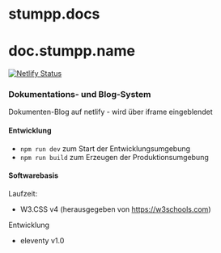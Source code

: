# stumpp.docs
# doc.stumpp.name

[![Netlify Status](https://api.netlify.com/api/v1/badges/b6c9a97b-0387-41cf-b44d-91640fda4e22/deploy-status)](https://app.netlify.com/sites/doc-stumpp-name/deploys)

### Dokumentations- und Blog-System

Dokumenten-Blog auf netlify - wird über iframe eingeblendet

#### Entwicklung

 - `npm run dev` zum Start der Entwicklungsumgebung
 - `npm run build` zum Erzeugen der Produktionsumgebung
 
#### Softwarebasis

Laufzeit:
- W3.CSS v4  (herausgegeben von https://w3schools.com)

Entwicklung
- eleventy v1.0
